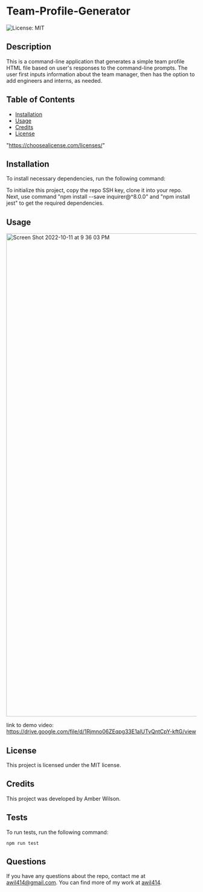 # Team-Profile-Generator
![License: MIT](https://img.shields.io/badge/License-MIT-yellow.svg)

## Description
This is a command-line application that generates a simple team profile HTML file based on user's responses to the command-line prompts. The user first inputs information about the team manager, then has the option to add engineers and interns, as needed. 

## Table of Contents
* [Installation](#Installation)
* [Usage](#Usage)
* [Credits](#Credits)
* [License](#License)

 "https://choosealicense.com/licenses/" 


## Installation
To install necessary dependencies, run the following command:



To initialize this project, copy the repo SSH key, clone it into your repo. Next, use command "npm install --save inquirer@^8.0.0" and "npm install jest" to get the required dependencies.  



## Usage
<img width="1280" alt="Screen Shot 2022-10-11 at 9 36 03 PM" src="https://user-images.githubusercontent.com/109228469/195236375-c8e3814f-b704-424f-9a54-6b92e1394683.png">

link to demo video:
https://drive.google.com/file/d/1Rjmno06ZEqpg33E1alUTvQntCpY-kftG/view


## License
      
  This project is licensed under the MIT license.

## Credits
This project was developed by Amber Wilson.

## Tests

To run tests, run the following command:

```
npm run test
```

## Questions

If you have any questions about the repo, contact me at awil414@gmail.com. 
You can find more of my work at [awil414](https://github.com/awil414/).
